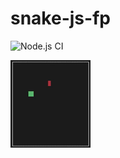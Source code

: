 # snake-js-fp

![Node.js CI](https://github.com/xuab/snake-js-fp/workflows/Node.js%20CI/badge.svg)

![Snake Demo](demo.gif)
